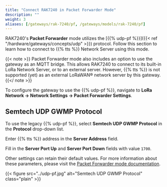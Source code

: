 ```yaml
---
title: "Connect RAK7240 in Packet Forwarder Mode"
description: ""
weight: 3
aliases: [/gateways/rak-7240/pf, /gateways/models/rak-7240/pf]
---
```


RAK7240's **Packet Forwarder** mode utilizes the [{{% udp-pf %}}]({{< ref "/hardware/gateways/concepts/udp" >}}) protocol. Follow this section to learn how to connect to {{% tts %}} Network Server using this mode.

<!--more-->

{{< note >}} Packet Forwarder mode also includes an option to use the gateway as an MQTT bridge. This allows RAK7240 to connect to its built-in LoRa Network Server, or to an external server. However, {{% tts %}} is not supported (yet) as an external LoRaWAN® network server by this gateway. {{</ note >}}

To configure the gateway to use the {{% udp-pf %}}, navigate to **LoRa Network &#8594; Network Settings &#8594; Packet Forwarder Settings**.

## Semtech UDP GWMP Protocol

To use the legacy {{% udp-pf %}}, select **Semtech UDP GWMP Protocol** in the **Protocol** drop-down list.

Enter {{% tts %}} address in the **Server Address** field.

Fill in the **Server Port Up** and **Server Port Down** fields with value `1700`.

Other settings can retain their default values. For more information about these parameters, please visit the [Packet Forwarder mode documentation](https://docs.rakwireless.com/Knowledge-Hub/Learn/WEB-Management-Platform/#packet-forwarder).

{{< figure src="../udp-pf.jpg" alt="Semtech UDP GWMP Protocol" class="plain" >}}

